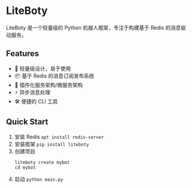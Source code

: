 # LiteBoty

LiteBoty 是一个轻量级的 Python 机器人框架，专注于构建基于 Redis 的消息驱动服务。

## Features

- 🚀 轻量级设计，易于使用
- 📦 基于 Redis 的消息订阅发布系统
- 🔌 插件化服务架构/微服务架构
- ⚡ 异步消息处理
- 🛠 便捷的 CLI 工具

## Quick Start

1. 安装 Redis `apt install redis-server`
2. 安装框架 `pip install liteboty`
3. 创建项目
    ```shell
    liteboty create mybot
    cd mybot
    ```
4. 启动 `python main.py`
